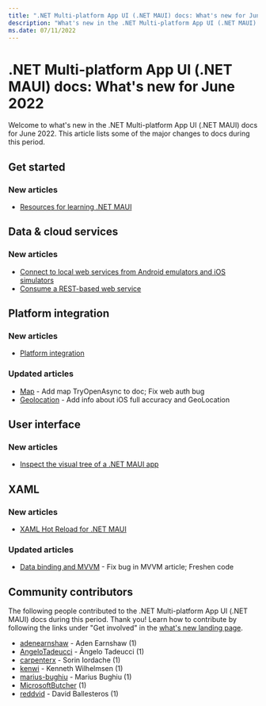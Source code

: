 ```yaml
---
title: ".NET Multi-platform App UI (.NET MAUI) docs: What's new for June 2022"
description: "What's new in the .NET Multi-platform App UI (.NET MAUI) docs for June 2022."
ms.date: 07/11/2022
---
```


# .NET Multi-platform App UI (.NET MAUI) docs: What's new for June 2022

Welcome to what's new in the .NET Multi-platform App UI (.NET MAUI) docs for June 2022. This article lists some of the major changes to docs during this period.

## Get started

### New articles

- [Resources for learning .NET MAUI](../get-started/resources.md)

## Data & cloud services

### New articles

- [Connect to local web services from Android emulators and iOS simulators](../data-cloud/local-web-services.md)
- [Consume a REST-based web service](../data-cloud/rest.md)

## Platform integration

### New articles

- [Platform integration](../platform-integration/index.md)

### Updated articles

- [Map](../platform-integration/appmodel/maps.md) - Add map TryOpenAsync to doc; Fix web auth bug
- [Geolocation](../platform-integration/device/geolocation.md) - Add info about iOS full accuracy and GeoLocation

## User interface

### New articles

- [Inspect the visual tree of a .NET MAUI app](../user-interface/live-visual-tree.md)

## XAML

### New articles

- [XAML Hot Reload for .NET MAUI](../xaml/hot-reload.md)

### Updated articles

- [Data binding and MVVM](../xaml/fundamentals/mvvm.md) - Fix bug in MVVM article; Freshen code

## Community contributors

The following people contributed to the .NET Multi-platform App UI (.NET MAUI) docs during this period. Thank you! Learn how to contribute by following the links under "Get involved" in the [what's new landing page](index.yml).

- [adenearnshaw](https://github.com/adenearnshaw) - Aden Earnshaw (1)
- [AngeloTadeucci](https://github.com/AngeloTadeucci) - Ângelo Tadeucci (1)
- [carpenterx](https://github.com/carpenterx) - Sorin Iordache (1)
- [kenwi](https://github.com/kenwi) - Kenneth Wilhelmsen (1)
- [marius-bughiu](https://github.com/marius-bughiu) - Marius Bughiu (1)
- [MicrosoftButcher](https://github.com/MicrosoftButcher) (1)
- [reddvid](https://github.com/reddvid) - David Ballesteros (1)
